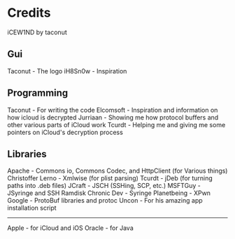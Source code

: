 Credits
=======

iCEW1ND by taconut

Gui
---
Taconut - The logo
iH8Sn0w - Inspiration

Programming
-----------

Taconut - For writing the code
Elcomsoft - Inspiration and information on how icloud is decrypted
Jurriaan - Showing me how protocol buffers and other various parts of iCloud work
Tcurdt - Helping me and giving me some pointers on iCloud's  decryption process

Libraries
---------

Apache - Commons io, Commons Codec, and HttpClient (for Various things)
Christoffer Lerno - Xmlwise (for plist parsing)
Tcurdt - jDeb (for turning paths into .deb files)
JCraft - JSCH (SSHing, SCP, etc.)
MSFTGuy - JSyringe and SSH Ramdisk
Chronic Dev - Syringe
Planetbeing - XPwn
Google - ProtoBuf libraries and protoc
Uncon - For his amazing app installation script

_______

Apple - for iCloud and iOS
Oracle - for Java

